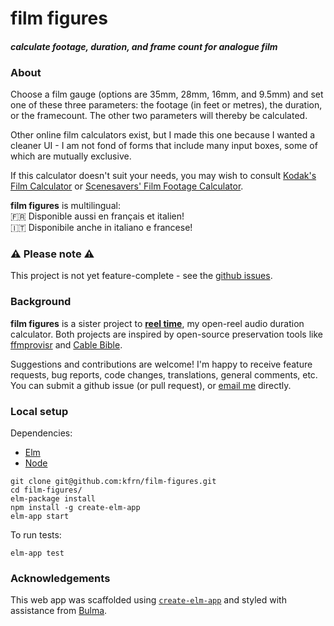 # film figures

#### _calculate footage, duration, and frame count for analogue film_

### About

Choose a film gauge (options are 35mm, 28mm, 16mm, and 9.5mm) and set one of these three parameters: the footage (in feet or metres), the duration, or the framecount. The other two parameters will thereby be calculated.

Other online film calculators exist, but I made this one because I wanted a cleaner UI - I am not fond of forms that include many input boxes, some of which are mutually exclusive.

If this calculator doesn't suit your needs, you may wish to consult [Kodak's Film Calculator](https://www.kodak.com/gb/en/motion/tools/film_calculator/default.htm) or [Scenesavers' Film Footage Calculator](http://www.scenesavers.com/content/show/film-footage-calculator).

**film figures** is multilingual:  
🇫🇷 Disponible aussi en français et italien!  
🇮🇹 Disponibile anche in italiano e francese!

### ⚠️ Please note ⚠️

This project is not yet feature-complete - see the [github issues](https://github.com/kfrn/film-figures/issues).

### Background

**film figures** is a sister project to [**reel time**](https://kfrn.github.io/reel-time), my open-reel audio duration calculator. Both projects are inspired by open-source preservation tools like [ffmprovisr](https://amiaopensource.github.io/ffmprovisr/) and [Cable Bible](https://amiaopensource.github.io/cable-bible/).

Suggestions and contributions are welcome! I'm happy to receive feature requests, bug reports, code changes, translations, general comments, etc. You can submit a github issue (or pull request), or [email me](mailto:kfnagels@gmail.com) directly.

### Local setup

Dependencies:
* [Elm](https://guide.elm-lang.org/install.html)
* [Node](https://nodejs.org/en/download/)

```
git clone git@github.com:kfrn/film-figures.git
cd film-figures/
elm-package install
npm install -g create-elm-app
elm-app start
```

To run tests:
```
elm-app test
```

<!-- To deploy to github pages:
```
elm-app build
gh-pages -d build
``` -->

### Acknowledgements

This web app was scaffolded using [`create-elm-app`](https://www.npmjs.com/package/create-elm-app) and styled with assistance from [Bulma](https://bulma.io/).
